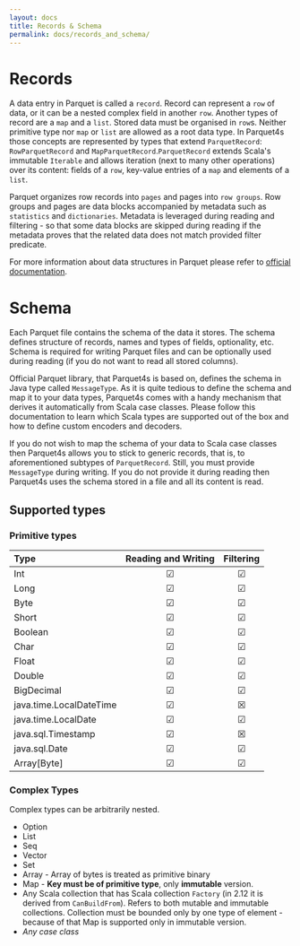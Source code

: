 ```yaml
---
layout: docs
title: Records & Schema
permalink: docs/records_and_schema/
---
```

# Records

A data entry in Parquet is called a `record`. Record can represent a `row` of data, or it can be a nested complex field in another `row`. Another types of record are a `map` and a `list`. Stored data must be organised in `row`s. Neither primitive type nor `map` or `list` are allowed as a root data type.
In Parquet4s those concepts are represented by types that extend `ParquetRecord`: `RowParquetRecord` and `MapParquetRecord`.`ParquetRecord` extends Scala's immutable `Iterable` and allows iteration (next to many other operations) over its content: fields of a `row`, key-value entries of a `map` and elements of a `list`.

Parquet organizes row records into `pages` and pages into `row groups`. Row groups and pages are data blocks accompanied by metadata such as `statistics` and `dictionaries`. Metadata is leveraged during reading and filtering - so that some data blocks are skipped during reading if the metadata proves that the related data does not match provided filter predicate.

For more information about data structures in Parquet please refer to [official documentation](https://parquet.apache.org/documentation/latest/).

# Schema

Each Parquet file contains the schema of the data it stores. The schema defines structure of records, names and types of fields, optionality, etc. Schema is required for writing Parquet files and can be optionally used during reading (if you do not want to read all stored columns).

Official Parquet library, that Parquet4s is based on, defines the schema in Java type called `MessageType`. As it is quite tedious to define the schema and map it to your data types, Parquet4s comes with a handy mechanism that derives it automatically from Scala case classes. Please follow this documentation to learn which Scala types are supported out of the box and how to define custom encoders and decoders.

If you do not wish to map the schema of your data to Scala case classes then Parquet4s allows you to stick to generic records, that is, to aforementioned subtypes of `ParquetRecord`. Still, you must provide `MessageType` during writing. If you do not provide it during reading then Parquet4s uses the schema stored in a file and all its content is read. 

## Supported types

### Primitive types

| Type                    | Reading and Writing | Filtering |
|:------------------------|:-------------------:|:---------:|
| Int                     | &#x2611;            | &#x2611;  |
| Long                    | &#x2611;            | &#x2611;  |
| Byte                    | &#x2611;            | &#x2611;  |
| Short                   | &#x2611;            | &#x2611;  |
| Boolean                 | &#x2611;            | &#x2611;  |
| Char                    | &#x2611;            | &#x2611;  |
| Float                   | &#x2611;            | &#x2611;  |
| Double                  | &#x2611;            | &#x2611;  |
| BigDecimal              | &#x2611;            | &#x2611;  |
| java.time.LocalDateTime | &#x2611;            | &#x2612;  |
| java.time.LocalDate     | &#x2611;            | &#x2611;  |
| java.sql.Timestamp      | &#x2611;            | &#x2612;  |
| java.sql.Date           | &#x2611;            | &#x2611;  |
| Array[Byte]             | &#x2611;            | &#x2611;  |

### Complex Types

Complex types can be arbitrarily nested.

- Option
- List
- Seq
- Vector
- Set
- Array - Array of bytes is treated as primitive binary
- Map - **Key must be of primitive type**, only **immutable** version.
- Any Scala collection that has Scala collection `Factory` (in 2.12 it is derived from `CanBuildFrom`). Refers to both mutable and immutable collections. Collection must be bounded only by one type of element - because of that Map is supported only in immutable version.
- *Any case class*
